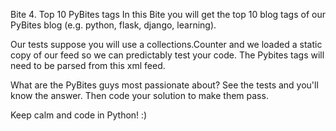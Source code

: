  Bite 4. Top 10 PyBites tags
In this Bite you will get the top 10 blog tags of our PyBites blog (e.g. python, flask, django, learning).

Our tests suppose you will use a collections.Counter and we loaded a static copy of our feed so we can predictably test your code. The Pybites tags will need to be parsed from this xml feed.

What are the PyBites guys most passionate about? See the tests and you'll know the answer. Then code your solution to make them pass.

Keep calm and code in Python! :)